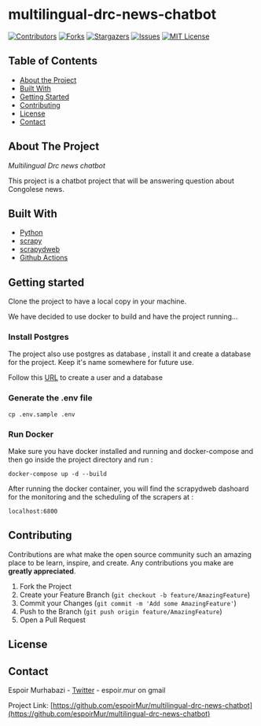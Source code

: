 # multilingual-drc-news-chatbot


[![Contributors][contributors-shield]][contributors-url]
[![Forks][forks-shield]][forks-url]
[![Stargazers][stars-shield]][stars-url]
[![Issues][issues-shield]][issues-url]
[![MIT License][license-shield]][license-url]

## Table of Contents

- [About the Project](#about-the-project)
- [Built With](#built-with)
- [Getting Started](#getting-started)
- [Contributing](#contributing)
- [License](#license)
- [Contact](#contact)

<!-- ABOUT THE PROJECT -->

## About The Project

_Multilingual Drc news chatbot_

This project is a chatbot project that will be answering question about Congolese news.

<!-- Build with -->

## Built With

- [Python](https://www.python.org/)
- [scrapy](https://scrapy.org)
- [scrapydweb](https://github.com/my8100/scrapydweb)
- [Github Actions](https://github.com/features/actions)

<!-- GETTING STARTED -->

## Getting started

Clone the project to have a local copy in your machine.

We have decided to use docker to build and have the project running...

### Install Postgres

The project also use postgres as database , install it and create a database for the project. Keep it's name somewhere for future use.

Follow this [URL](https://medium.com/coding-blocks/creating-user-database-and-adding-access-on-postgresql-8bfcd2f4a91e) to create a user and a database

### Generate the .env file

`cp .env.sample .env`

### Run Docker

Make sure you have docker installed and running and docker-compose and then go inside the project directory and run :

`docker-compose up -d --build`

After running the docker container, you will find the scrapydweb dashoard for the monitoring and the scheduling of the scrapers at :

`localhost:6800`


<!-- CONTRIBUTING -->

## Contributing

Contributions are what make the open source community such an amazing place to be learn, inspire, and create. Any contributions you make are **greatly appreciated**.

1. Fork the Project
2. Create your Feature Branch (`git checkout -b feature/AmazingFeature`)
3. Commit your Changes (`git commit -m 'Add some AmazingFeature'`)
4. Push to the Branch (`git push origin feature/AmazingFeature`)
5. Open a Pull Request

<!-- LICENSE -->

## License

<!-- CONTACT -->

## Contact

Espoir Murhabazi - [Twitter](https://twitter.com/esp_py) - espoir.mur on gmail

Project Link: [https://github.com/espoirMur/multilingual-drc-news-chatbot](https://github.com/espoirMur/multilingual-drc-news-chatbot)

<!-- MARKDOWN LINKS & IMAGES -->
<!-- https://www.markdownguide.org/basic-syntax/#reference-style-links -->

[contributors-shield]: https://img.shields.io/github/contributors/othneildrew/Best-README-Template.svg?style=flat-square
[contributors-url]: https://github.com/espoirMur/multilingual-drc-news-chatbot/graphs/contributors
[forks-shield]: https://img.shields.io/github/forks/othneildrew/Best-README-Template.svg?style=flat-square
[forks-url]: https://github.com/espoirMur/multilingual-drc-news-chatbot/network/members
[stars-shield]: https://img.shields.io/github/stars/othneildrew/Best-README-Template.svg?style=flat-square
[stars-url]: https://github.com/espoirMur/balobi_nini/stargazers
[issues-shield]: https://img.shields.io/github/issues/othneildrew/Best-README-Template.svg?style=flat-square
[issues-url]: https://github.com/espoirMur/multilingual-drc-news-chatbot/issues
[license-shield]: https://img.shields.io/github/license/othneildrew/Best-README-Template.svg?style=flat-square
[license-url]: https://github.com/espoirMur/multilingual-drc-news-chatbot/blob/master/LICENSE.md
[linkedin-shield]: https://img.shields.io/badge/-LinkedIn-black.svg?style=flat-square&logo=linkedin&colorB=555
